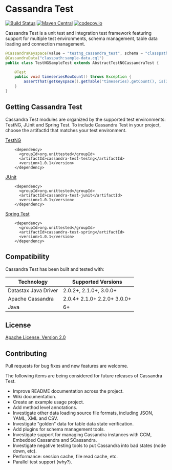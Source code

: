 # Cassandra Test
[![Build Status](https://travis-ci.org/dananderson/cassandra-test.svg?branch=master)](https://travis-ci.org/dananderson/cassandra-test.svg?branch=master)
[![Maven Central](https://maven-badges.herokuapp.com/maven-central/org.unittested/cassandra-test-project/badge.svg)](http://mvnrepository.com/artifact/org.unittested/cassandra-test-testng/1.0.1)
[![codecov.io](https://codecov.io/github/dananderson/cassandra-test/coverage.svg?branch=master)](https://codecov.io/github/dananderson/cassandra-test?branch=master)

Cassandra Test is a unit test and integration test framework featuring support for multiple test environments, schema management, table data loading and connection management.

```java
@CassandraKeyspace(value = "testng_cassandra_test", schema = "classpath:sample-schema.cql")
@CassandraData("classpath:sample-data.cql")
public class TestNGSampleTest extends AbstractTestNGCassandraTest {

    @Test
    public void timeseriesRowCount() throws Exception {
        assertThat(getKeyspace().getTable("timeseries).getCount(), is(3L));
    }
}
```

## Getting Cassandra Test

Cassandra Test modules are organized by the supported test environments: TestNG, JUnit and Spring Test. To include
Cassandra Test in your project, choose the artifactId that matches your test environment.

[TestNG](https://github.com/dananderson/cassandra-test/tree/master/casandra-test-testng)
```
    <dependency>
      <groupId>org.unittested</groupId>
      <artifactId>cassandra-test-testng</artifactId>
      <version>1.0.1</version>
    </dependency>
```
[JUnit](https://github.com/dananderson/cassandra-test/tree/master/casandra-test-junit)
```
    <dependency>
      <groupId>org.unittested</groupId>
      <artifactId>cassandra-test-junit</artifactId>
      <version>1.0.1</version>
    </dependency>
```
[Spring Test](https://github.com/dananderson/cassandra-test/tree/master/casandra-test-spring)
```
    <dependency>
      <groupId>org.unittested</groupId>
      <artifactId>cassandra-test-spring</artifactId>
      <version>1.0.1</version>
    </dependency>
```

## Compatibility
Cassandra Test has been built and tested with:

| Technology            | Supported Versions           |
| --------------------- | ---------------------------- |
| Datastax Java Driver  | 2.0.2+, 2.1.0+, 3.0.0+       |
| Apache Cassandra      | 2.0.4+ 2.1.0+ 2.2.0+ 3.0.0+  |
| Java                  | 6+                           |

## License
[Apache License, Version 2.0](http://www.apache.org/licenses/LICENSE-2.0)

## Contributing
Pull requests for bug fixes and new features are welcome.

The following items are being considered for future releases of Cassandra Test.
- Improve README documentation across the project.
- Wiki documentation.
- Create an example usage project.
- Add method level annotations.
- Investigate other data loading source file formats, including JSON, YAML, XML and CSV.
- Investigate "golden" data for table data state verification.
- Add plugins for schema management tools.
- Investigate support for managing Cassandra instances with CCM, Embedded Cassandra and SCassandra.
- Investigate negative testing tools to put Cassandra into bad states (node down, etc).
- Performance: session cache, file read cache, etc.
- Parallel test support (why?).